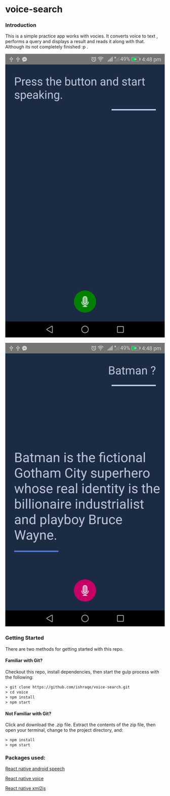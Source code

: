 # voice-search

### Introduction
This is a simple practice app works with vocies. It converts voice to text , performs a query and displays a result and reads it along with that. Although its not completely finished :p . 

![alt text](https://raw.githubusercontent.com/ishraqe/voice-search/master/src/assets/0.png)

![alt text](https://raw.githubusercontent.com/ishraqe/voice-search/master/src/assets/1.png)

### Getting Started

There are two methods for getting started with this repo.

#### Familiar with Git?
Checkout this repo, install dependencies, then start the gulp process with the following:

```
> git clone https://github.com/ishraqe/voice-search.git
> cd voice
> npm install
> npm start
```

#### Not Familiar with Git?
Click and download the .zip file.  Extract the contents of the zip file, then open your terminal, change to the project directory, and:

```
> npm install
> npm start
```

### Packages used: 

[React native android speech](https://github.com/mihirsoni/react-native-android-speech)

[React native voice](https://github.com/wenkesj/react-native-voice)

[React native xml2js](https://github.com/connected-lab/react-native-xml2js)

